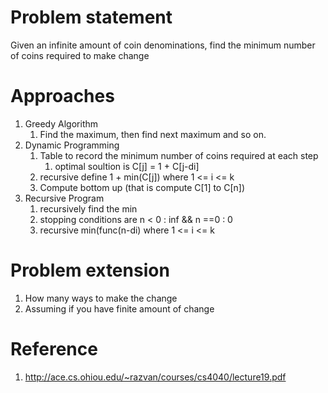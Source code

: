 # Problem statement

Given an infinite amount of coin denominations, find the minimum number of coins required to make change 

# Approaches

1. Greedy Algorithm
    1. Find the maximum, then find next maximum and so on.
2. Dynamic Programming 
    1. Table to record the minimum number of coins required at each step
        1. optimal soultion is C[j] = 1 + C[j-di]
    2. recursive define 1 + min(C[j]) where 1 <= i <= k
    3. Compute bottom up (that is compute C[1] to C[n])
3. Recursive Program
    1. recursively find the min
    2. stopping conditions are n < 0 : inf && n ==0 : 0 
    3. recursive min(func(n-di) where  1 <= i <= k

# Problem extension 

1. How many ways to make the change
2. Assuming if you have finite amount of change

# Reference

1. http://ace.cs.ohiou.edu/~razvan/courses/cs4040/lecture19.pdf
